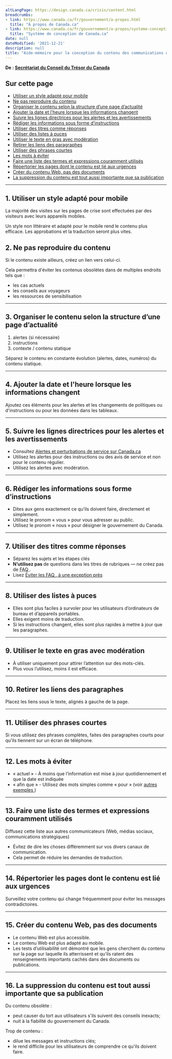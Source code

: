```yaml
---
altLangPage: https://design.canada.ca/crisis/content.html
breadcrumbs:
- link: https://www.canada.ca/fr/gouvernement/a-propos.html
  title: "À propos de Canada.ca"
- link: https://www.canada.ca/fr/gouvernement/a-propos/systeme-conception.html
  title: "Système de conception de Canada.ca"
date: null
dateModified: '2021-12-21'
description: null
title: "Aide-mémoire pour la conception du contenu des communications de crise"
---
```



<p class="gc-byline">
 <strong>
  De :
  <a href="https://www.canada.ca/fr/secretariat-conseil-tresor.html">
   Secrétariat du Conseil du Trésor du Canada
  </a>
 </strong>
</p>

<section>
 <h2>
  Sur cette page
 </h2>
 <ul>
  <li>
   <a href="#0">
    Utiliser un style adapté pour mobile
   </a>
  </li>
  <li>
   <a href="#1">
    Ne pas reproduire du contenu
   </a>
  </li>
  <li>
   <a href="#2">
    Organiser le contenu selon la structure d’une page d’actualité
   </a>
  </li>
  <li>
   <a href="#3">
    Ajouter la date et l'heure lorsque les informations changent
   </a>
  </li>
  <li>
   <a href="#4">
    Suivre les lignes directrices pour les alertes et les avertissements
   </a>
  </li>
  <li>
   <a href="#5">
    Rédiger les informations sous forme d’instructions
   </a>
  </li>
  <li>
   <a href="#6">
    Utiliser des titres comme réponses
   </a>
  </li>
  <li>
   <a href="#7">
    Utiliser des listes à puces
   </a>
  </li>
  <li>
   <a href="#8">
    Utiliser le texte en gras avec modération
   </a>
  </li>
  <li>
   <a href="#9">
    Retirer les liens des paragraphes
   </a>
  </li>
  <li>
   <a href="#10">
    Utiliser des phrases courtes
   </a>
  </li>
  <li>
   <a href="#11">
    Les mots à éviter
   </a>
  </li>
  <li>
   <a href="#12">
    Faire une liste des termes et expressions couramment utilisés
   </a>
  </li>
  <li>
   <a href="#13">
    Répertorier les pages dont le contenu est lié aux urgences
   </a>
  </li>
  <li>
   <a href="#14">
    Créer du contenu Web, pas des documents
   </a>
  </li>
  <li>
   <a href="#15">
    La suppression du contenu est tout aussi importante que sa publication
   </a>
  </li>
 </ul>
</section>

<hr/>

<section>
 <h2 id="0">
  1. Utiliser un style adapté pour mobile
 </h2>
 <p>
  La majorité des visites sur les pages de crise sont effectuées par des visiteurs avec leurs appareils mobiles.
 </p>
 <p>
  Un style non littéraire et adapté pour le mobile rend le contenu plus efficace. Les approbations et la traduction seront plus vites.
 </p>
</section>

<section>
 <h2 id="1">
  2. Ne pas reproduire du contenu
 </h2>
 <p>
  Si le contenu existe ailleurs, créez un lien vers celui-ci.
 </p>
 <p>
  Cela permettra d'éviter les contenus obsolètes dans de multiples endroits tels que :
 </p>
 <ul>
  <li>
   les cas actuels
  </li>
  <li>
   les conseils aux voyageurs
  </li>
  <li>
   les ressources de sensibilisation
  </li>
 </ul>
</section>

<hr/>

<section>
 <h2 id="2">
  3. Organiser le contenu selon la structure d’une page d’actualité
 </h2>
 <ol>
  <li>
   alertes (si nécessaire)
  </li>
  <li>
   instructions
  </li>
  <li>
   contexte / contenu statique
  </li>
 </ol>
 <p>
  Séparez le contenu en constante évolution (alertes, dates, numéros) du contenu statique.
 </p>
</section>

<hr/>

<section>
 <h2 id="3">
  4. Ajouter la date et l'heure lorsque les informations changent
 </h2>
 <p>
  Ajoutez ces éléments pour les alertes et les changements de politiques ou d'instructions ou pour les données dans les tableaux.
 </p>
</section>

<hr/>

<section>
 <h2 id="4">
  5. Suivre les lignes directrices pour les alertes et les avertissements
 </h2>
 <ul>
  <li>
   Consultez
   <a href="./alertes.html">
    Alertes et perturbations de service sur Canada.ca
   </a>
  </li>
  <li>
   Utilisez les alertes pour des instructions ou des avis de service et non pour le contenu régulier.
  </li>
  <li>
   Utilisez les alertes avec modération.
  </li>
 </ul>
</section>

<hr/>

<section>
 <h2 id="5">
  6. Rédiger les informations sous forme d’instructions
 </h2>
 <ul>
  <li>
   Dites aux gens exactement ce qu’ils doivent faire, directement et simplement.
  </li>
  <li>
   Utilisez le pronom « vous » pour vous adresser au public.
  </li>
  <li>
   Utilisez le pronom « nous » pour désigner le gouvernement du Canada.
  </li>
 </ul>
</section>

<hr/>

<section>
 <h2 id="6">
  7. Utiliser des titres comme réponses
 </h2>
 <ul>
  <li>
   Séparez les sujets et les étapes clés
  </li>
  <li>
   <strong>
    N’utilisez pas
   </strong>
   de questions dans les titres de rubriques — ne créez pas de
   <abbr title="foire qux questions">
    FAQ
   </abbr>
   .
  </li>
  <li>
   Lisez
   <a href="https://blogue.canada.ca/2020/05/25/eviter-les-faq.html">
    Éviter les
    <abbr title="foire qux questions">
     FAQ
    </abbr>
    , à une exception près
   </a>
  </li>
 </ul>
</section>

<hr/>

<section>
 <h2 id="7">
  8. Utiliser des listes à puces
 </h2>
 <ul>
  <li>
   Elles sont plus faciles à survoler pour les utilisateurs d’ordinateurs de bureau et d’appareils portables.
  </li>
  <li>
   Elles exigent moins de traduction.
  </li>
  <li>
   Si les instructions changent, elles sont plus rapides à mettre à jour que les paragraphes.
  </li>
 </ul>
</section>

<hr/>

<section>
 <h2 id="8">
  9. Utiliser le texte en gras avec modération
 </h2>
 <ul>
  <li>
   À utiliser uniquement pour attirer l’attention sur des mots-clés.
  </li>
  <li>
   Plus vous l’utilisez, moins il est efficace.
  </li>
 </ul>
</section>

<hr/>

<section>
 <h2 id="9">
  10. Retirer les liens des paragraphes
 </h2>
 <p>
  Placez les liens sous le texte, alignés à gauche de la page.
 </p>
</section>

<hr/>

<section>
 <h2 id="10">
  11. Utiliser des phrases courtes
 </h2>
 <p>
  Si vous utilisez des phrases complètes, faites des paragraphes courts pour qu’ils tiennent sur un écran de téléphone.
 </p>
</section>

<hr/>

<section>
 <h2 id="11">
  12. Les mots à éviter
 </h2>
 <ul>
  <li>
   « actuel » - À moins que l’information est mise à jour quotidiennement et que la date est indiquée
  </li>
  <li>
   « afin que »  - Utilisez des mots simples comme « pour » (voir
   <a href="https://www.canada.ca/fr/secretariat-conseil-tresor/services/communications-gouvernementales/guide-redaction-contenu-canada.html#wp2-2">
    autres exemples
   </a>
   )
  </li>
 </ul>
</section>

<hr/>

<section>
 <h2 id="12">
  13. Faire une liste des termes et expressions couramment utilisés
 </h2>
 <p>
  Diffusez cette liste aux autres communicateurs (Web, médias sociaux, communications stratégiques)
 </p>
 <ul>
  <li>
   Évitez de dire les choses différemment sur vos divers canaux de communication.
  </li>
  <li>
   Cela permet de réduire les demandes de traduction.
  </li>
 </ul>
</section>

<hr/>

<section>
 <h2 id="13">
  14. Répertorier les pages dont le contenu est lié aux urgences
 </h2>
 <p>
  Surveillez votre contenu qui change fréquemment pour éviter les messages contradictoires.
 </p>
</section>

<hr/>

<section>
 <h2 id="14">
  15. Créer du contenu Web, pas des documents
 </h2>
 <ul>
  <li>
   Le contenu Web est plus accessible.
  </li>
  <li>
   Le contenu Web est plus adapté au mobile.
  </li>
  <li>
   Les tests d’utilisabilité ont démontré que les gens cherchent du contenu sur la page sur laquelle ils atterrissent et qu’ils ratent des renseignements importants cachés dans des documents ou publications.
  </li>
 </ul>
</section>

<hr/>

<section>
 <h2 id="15">
  16. La suppression du contenu est tout aussi importante que sa publication
 </h2>
 <p>
  Du contenu obsolète :
 </p>
 <ul>
  <li>
   peut causer du tort aux utilisateurs s'ils suivent des conseils inexacts;
  </li>
  <li>
   nuit à la fiabilité du gouvernement du Canada.
  </li>
 </ul>
 <p>
  Trop de contenu :
 </p>
 <ul>
  <li>
   dilue les messages et instructions clés;
  </li>
  <li>
   le rend difficile pour les utilisateurs de comprendre ce qu'ils doivent faire.
  </li>
 </ul>
</section>


